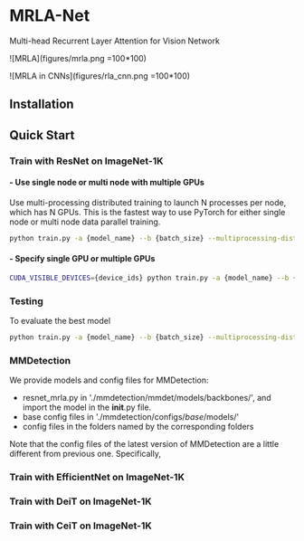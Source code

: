 # MRLA-Net
Multi-head Recurrent Layer Attention for Vision Network

![MRLA](figures/mrla.png =100*100)

![MRLA in CNNs](figures/rla_cnn.png =100*100)


## Installation


## Quick Start

### Train with ResNet on ImageNet-1K

#### - Use single node or multi node with multiple GPUs

Use multi-processing distributed training to launch N processes per node, which has N GPUs. This is the fastest way to use PyTorch for either single node or multi node data parallel training.

  ```bash
  python train.py -a {model_name} --b {batch_size} --multiprocessing-distributed --world-size 1 --rank 0 {imagenet-folder with train and val folders}
  ```

#### - Specify single GPU or multiple GPUs

  ```bash
  CUDA_VISIBLE_DEVICES={device_ids} python train.py -a {model_name} --b {batch_size} --multiprocessing-distributed --world-size 1 --rank 0 {imagenet-folder with train and val folders}
  ```

### Testing

To evaluate the best model

  ```bash
  python train.py -a {model_name} --b {batch_size} --multiprocessing-distributed --world-size 1 --rank 0 --resume {path to the best model} -e {imagenet-folder with train and val folders}
  ```
  
### MMDetection

We provide models and config files for MMDetection:

- resnet_mrla.py in './mmdetection/mmdet/models/backbones/', and import the model in the __init__.py file.
- base config files in './mmdetection/configs/_base_/models/'
- config files in the folders named by the corresponding folders

Note that the config files of the latest version of MMDetection are a little different from previous one. Specifically, 


### Train with EfficientNet on ImageNet-1K



### Train with DeiT on ImageNet-1K



### Train with CeiT on ImageNet-1K
